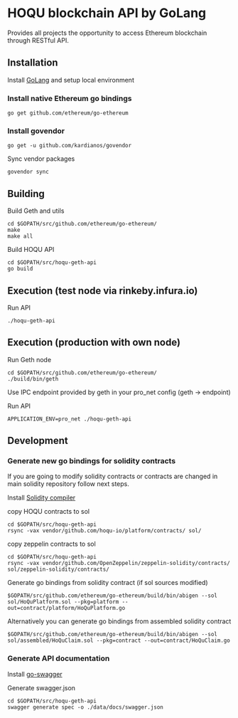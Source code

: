 # HOQU blockchain API by GoLang

Provides all projects the opportunity to access Ethereum blockchain through RESTful API.

## Installation

Install [GoLang](https://www.goinggo.net/2016/05/installing-go-and-your-workspace.html) and setup local environment

### Install native Ethereum go bindings

```console
go get github.com/ethereum/go-ethereum
```

### Install govendor

```console
go get -u github.com/kardianos/govendor
```

Sync vendor packages

```console
govendor sync
```

## Building

Build Geth and utils

```console
cd $GOPATH/src/github.com/ethereum/go-ethereum/
make
make all
```

Build HOQU API

```console
cd $GOPATH/src/hoqu-geth-api
go build
```

## Execution (test node via rinkeby.infura.io)

Run API

```console
./hoqu-geth-api
```

## Execution (production with own node)

Run Geth node

```console
cd $GOPATH/src/github.com/ethereum/go-ethereum/
./build/bin/geth
```

Use IPC endpoint provided by geth in your pro_net config (geth -> endpoint)

Run API

```console
APPLICATION_ENV=pro_net ./hoqu-geth-api
```

## Development

### Generate new go bindings for solidity contracts

If you are going to modify solidity contracts or contracts are changed in main solidity repository follow next steps.

Install [Solidity compiler](http://solidity.readthedocs.io/en/develop/installing-solidity.html)

copy HOQU contracts to sol

```console
cd $GOPATH/src/hoqu-geth-api
rsync -vax vendor/github.com/hoqu-io/platform/contracts/ sol/
```

copy zeppelin contracts to sol

```console
cd $GOPATH/src/hoqu-geth-api
rsync -vax vendor/github.com/OpenZeppelin/zeppelin-solidity/contracts/ sol/zeppelin-solidity/contracts/
```

Generate go bindings from solidity contract (if sol sources modified)

```console
$GOPATH/src/github.com/ethereum/go-ethereum/build/bin/abigen --sol sol/HoQuPlatform.sol --pkg=platform --out=contract/platform/HoQuPlatform.go
```

Alternatively you can generate go bindings from assembled solidity contract

```console
$GOPATH/src/github.com/ethereum/go-ethereum/build/bin/abigen --sol sol/assembled/HoQuClaim.sol --pkg=contract --out=contract/HoQuClaim.go
```

### Generate API documentation

Install [go-swagger](https://github.com/go-swagger/go-swagger)

Generate swagger.json

```console
cd $GOPATH/src/hoqu-geth-api
swagger generate spec -o ./data/docs/swagger.json
```
